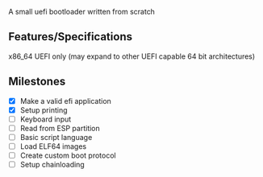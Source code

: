 A small uefi bootloader written from scratch

## Features/Specifications

x86_64 UEFI only (may expand to other UEFI capable 64 bit architectures)

## Milestones

- [x] Make a valid efi application
- [x] Setup printing
- [ ] Keyboard input
- [ ] Read from ESP partition
- [ ] Basic script language
- [ ] Load ELF64 images
- [ ] Create custom boot protocol
- [ ] Setup chainloading